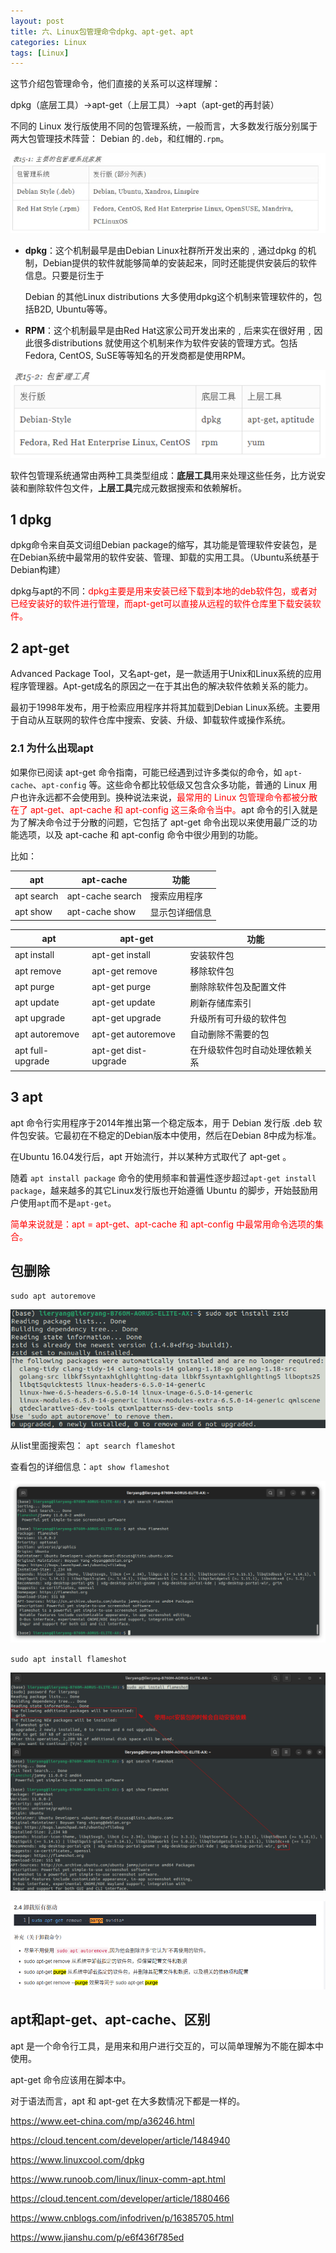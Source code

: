 ```yaml
---
layout: post
title: 六、Linux包管理命令dpkg、apt-get、apt
categories: Linux
tags: [Linux]
---
```


这节介绍包管理命令，他们直接的关系可以这样理解：

dpkg（底层工具）->apt-get（上层工具）->apt（apt-get的再封装）

不同的 Linux 发行版使用不同的包管理系统，一般而言，大多数发行版分别属于两大包管理技术阵营： Debian 的`.deb`，和红帽的`.rpm`。

![Alt text](image-4.png)

- **dpkg**：这个机制最早是由Debian Linux社群所开发出来的﹐通过dpkg 的机制，Debian提供的软件就能够简单的安装起来，同时还能提供安装后的软件信息。只要是衍生于

  Debian 的其他Linux distributions 大多使用dpkg这个机制来管理软件的，包括B2D, Ubuntu等等。

- **RPM**：这个机制最早是由Red Hat这家公司开发出来的﹐后来实在很好用﹐因此很多distributions 就使用这个机制来作为软件安装的管理方式。包括Fedora, CentOS, SuSE等等知名的开发商都是使用RPM。

![Alt text](image-5.png)

软件包管理系统通常由两种工具类型组成：**底层工具**用来处理这些任务，比方说安装和删除软件包文件，**上层工具**完成元数据搜索和依赖解析。






## 1 dpkg

dpkg命令来自英文词组Debian package的缩写，其功能是管理软件安装包，是在Debian系统中最常用的软件安装、管理、卸载的实用工具。（Ubuntu系统基于Debian构建）

dpkg与apt的不同：<font color="red">dpkg主要是用来安装已经下载到本地的deb软件包，或者对已经安装好的软件进行管理，而apt-get可以直接从远程的软件仓库里下载安装软件。</font>

## 2 apt-get

Advanced Package Tool，又名apt-get，是一款适用于Unix和Linux系统的应用程序管理器。Apt-get成名的原因之一在于其出色的解决软件依赖关系的能力。

最初于1998年发布，用于检索应用程序并将其加载到Debian Linux系统。主要用于自动从互联网的软件仓库中搜索、安装、升级、卸载软件或操作系统。

### 2.1 为什么出现apt

如果你已阅读 apt-get 命令指南，可能已经遇到过许多类似的命令，如 `apt-cache`、`apt-config` 等。这些命令都比较低级又包含众多功能，普通的 Linux 用户也许永远都不会使用到。换种说法来说，<font color="red">最常用的 Linux 包管理命令都被分散在了 apt-get、apt-cache 和 apt-config 这三条命令当中。</font>apt 命令的引入就是为了解决命令过于分散的问题，它包括了 apt-get 命令出现以来使用最广泛的功能选项，以及 apt-cache 和 apt-config 命令中很少用到的功能。

比如：

| apt | apt-cache | 功能 |
|-------|-------|-------|
| apt search | apt-cache search | 搜索应用程序 |
| apt show   | apt-cache show | 显示包详细信息 |

| apt | apt-get | 功能 |
|-------|-------|-------|
apt install | apt-get install | 安装软件包 |
apt remove  | apt-get remove  | 移除软件包 |
apt purge   | apt-get purge   | 删除除软件包及配置文件 |
apt update  | apt-get update  | 刷新存储库索引        |
apt upgrade | apt-get upgrade | 升级所有可升级的软件包 |
apt autoremove | apt-get autoremove | 自动删除不需要的包 | 
apt full-upgrade | apt-get dist-upgrade | 在升级软件包时自动处理依赖关系 |


## 3 apt

apt 命令行实用程序于2014年推出第一个稳定版本，用于 Debian 发行版 .deb 软件包安装。它最初在不稳定的Debian版本中使用，然后在Debian 8中成为标准。

在Ubuntu 16.04发行后，apt 开始流行，并以某种方式取代了 apt-get 。

随着 `apt install package` 命令的使用频率和普遍性逐步超过`apt-get install package`，越来越多的其它Linux发行版也开始遵循 Ubuntu 的脚步，开始鼓励用户使用`apt`而不是`apt-get`。

<font color="red">简单来说就是：apt = apt-get、apt-cache 和 apt-config 中最常用命令选项的集合。</font>


## 包删除

`sudo apt autoremove`

![Alt text](image.png)

从list里面搜索包： `apt search flameshot`

查看包的详细信息：`apt show flameshot`

![Alt text](image-1.png)


`sudo apt install flameshot`

![Alt text](image-2.png)



![Alt text](image-3.png)

## apt和apt-get、apt-cache、区别

apt 是一个命令行工具，是用来和用户进行交互的，可以简单理解为不能在脚本中使用。

apt-get 命令应该用在脚本中。

对于语法而言，apt 和 apt-get 在大多数情况下都是一样的。


https://www.eet-china.com/mp/a36246.html

https://cloud.tencent.com/developer/article/1484940

https://www.linuxcool.com/dpkg

https://www.runoob.com/linux/linux-comm-apt.html

https://cloud.tencent.com/developer/article/1880466

https://www.cnblogs.com/infodriven/p/16385705.html

https://www.jianshu.com/p/e6f436f785ed